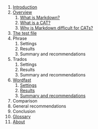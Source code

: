1. [Introduction](index.md)
2. [Overview](ref-overview.md)
	1. [What is Markdown?](ref-markdown.md)
	2. [What is a CAT?](ref-cat.md)
	3. [Why is Markdown difficult for CATs?](ref-why-md-difficult.md)
3. [The test file](ref-test-file.md)
4. Phrase
	1. Settings
	2. Results
	3. Summary and recommendations
5. Trados
	1. Settings
	2. Results
	3. Summary and recommendations
6. [Wordfast](wordfast-00-overview)
	1. [Settings](trados-01-settings.md)
	2. [Results](wordfast-02-results.md)
	3. [Summary and recommendations](wordfast-03-summary-and-recommendations.md)
7. Comparison
8. General recommendations
9. Conclusion
10. [Glossary](glossary.md)
11. [About](about.md)
